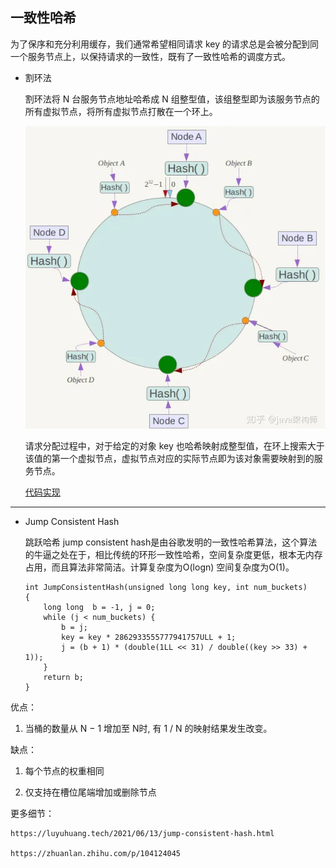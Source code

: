 ## 一致性哈希

为了保序和充分利用缓存，我们通常希望相同请求 key 的请求总是会被分配到同一个服务节点上，以保持请求的一致性，既有了一致性哈希的调度方式。

* 割环法

    割环法将 N 台服务节点地址哈希成 N 组整型值，该组整型即为该服务节点的所有虚拟节点，将所有虚拟节点打散在一个环上。

    ![一致性哈希](../pic/%E4%B8%80%E8%87%B4%E6%80%A7%E5%93%88%E5%B8%8C.png)

    请求分配过程中，对于给定的对象 key 也哈希映射成整型值，在环上搜索大于该值的第一个虚拟节点，虚拟节点对应的实际节点即为该对象需要映射到的服务节点。

    [代码实现](../example_code/cpp/ConsistentHash.cpp)

----

* Jump Consistent Hash 

    跳跃哈希 jump consistent hash是由谷歌发明的一致性哈希算法，这个算法的牛逼之处在于，相比传统的环形一致性哈希，空间复杂度更低，根本无内存占用，而且算法非常简洁。计算复杂度为O(logn) 空间复杂度为O(1)。

    ```
    int JumpConsistentHash(unsigned long long key, int num_buckets) 
    {
        long long  b = -1, j = 0;
        while (j < num_buckets) {
            b = j;
            key = key * 2862933555777941757ULL + 1;
            j = (b + 1) * (double(1LL << 31) / double((key >> 33) + 1));
        }
        return b;
    }
    ```

优点：

1. 当桶的数量从 N − 1 增加至 N时, 有 1 / N 的映射结果发生改变。

缺点：

1. 每个节点的权重相同

2. 仅支持在槽位尾端增加或删除节点

更多细节：

    https://luyuhuang.tech/2021/06/13/jump-consistent-hash.html

    https://zhuanlan.zhihu.com/p/104124045